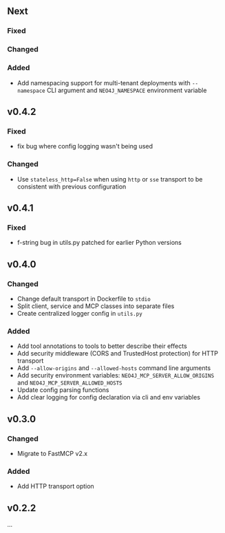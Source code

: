 ## Next

### Fixed

### Changed

### Added
* Add namespacing support for multi-tenant deployments with `--namespace` CLI argument and `NEO4J_NAMESPACE` environment variable

## v0.4.2

### Fixed
* fix bug where config logging wasn't being used

### Changed
* Use `stateless_http=False` when using `http` or `sse` transport to be consistent with previous configuration

## v0.4.1

### Fixed
* f-string bug in utils.py patched for earlier Python versions

## v0.4.0

### Changed
* Change default transport in Dockerfile to `stdio`
* Split client, service and MCP classes into separate files
* Create centralized logger config in `utils.py`

### Added
* Add tool annotations to tools to better describe their effects
* Add security middleware (CORS and TrustedHost protection) for HTTP transport
* Add `--allow-origins` and `--allowed-hosts` command line arguments
* Add security environment variables: `NEO4J_MCP_SERVER_ALLOW_ORIGINS` and `NEO4J_MCP_SERVER_ALLOWED_HOSTS`
* Update config parsing functions 
* Add clear logging for config declaration via cli and env variables

## v0.3.0

### Changed
* Migrate to FastMCP v2.x

### Added
* Add HTTP transport option

## v0.2.2
...